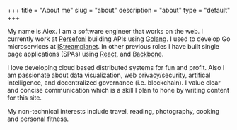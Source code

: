 +++
title = "About me"
slug = "about"
description = "about"
type = "default"
+++

My name is Alex. I am a software engineer that works on the web. I currently work at [Persefoni](https://persefoni.com/) building APIs using [Golang](https://golang.org/). I used to develop Go microservices at [iStreamplanet](https://istreamplanet.com/). In other previous roles I have built single page applications (SPAs) using [React](https://reactjs.org/), and [Backbone](https://backbonejs.org/).

I love developing cloud based distributed systems for fun and profit. Also I am passionate about data visualization, web privacy/security, artifical intelligence, and decentralized governance (i.e. blockchain). I value clear and concise communication which is a skill I plan to hone by writing content for this site.

My non-technical interests include travel, reading, photography, cooking and personal fitness.
